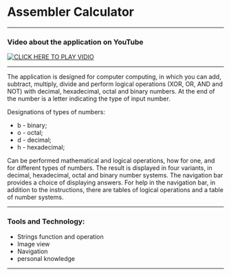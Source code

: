 # Assembler Calculator #

---

### Video about the application on YouTube ###

[![CLICK HERE TO PLAY VIDIO](http://img.youtube.com/vi/https://youtu.be/-acI9A06Xzs/0.jpg)](http://www.youtube.com/watch?v=-acI9A06Xzs&t=59s)
			
---

The application is designed for computer computing, in which you can add, subtract, multiply, divide and perform logical operations (XOR, OR, AND and NOT) with decimal, hexadecimal, octal and binary numbers. At the end of the number is a letter indicating the type of input number.

Designations of types of numbers:
* b - binary;
* o - octal;
* d - decimal;
* h - hexadecimal;

Can be performed mathematical and logical operations, how for one, and for different types of numbers. The result is displayed in four variants, in decimal, hexadecimal, octal and binary number systems. The navigation bar provides a choice of displaying answers.
For help in the navigation bar, in addition to the instructions, there are tables of logical operations and a table of number systems.

---

### Tools and Technology: ###
* Strings function and operation
* Image view
* Navigation
* personal knowledge

---